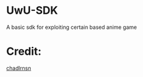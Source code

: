 # UwU-SDK
A basic sdk for exploiting certain based anime game

# Credit:

[chadlrnsn](https://github.com/chadlrnsn/wuwa-basesdk)